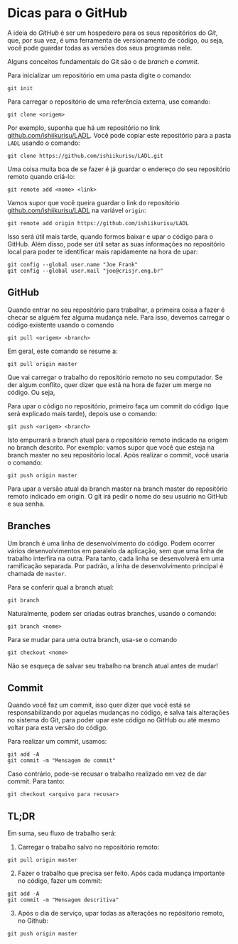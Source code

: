 Dicas para o GitHub
===================

A ideia do _GitHub_ é ser um hospedeiro para os seus repositórios do _Git_, que, por sua vez, é uma ferramenta de versionamento de código, ou seja, você pode guardar todas as versões dos seus programas nele.

Alguns conceitos fundamentais do Git são o de _branch_ e _commit_.

Para inicializar um repositório em uma pasta digite o comando:

```
git init
```

Para carregar o repositório de uma referência externa, use comando:

```
git clone <origem>
```

Por exemplo, suponha que há um repositório no link [github.com/ishiikurisu/LADL](https://github.com/ishiikurisu/LADL). Você pode copiar este repositório para a pasta `LADL` usando o comando:

```
git clone https://github.com/ishiikurisu/LADL.git
```

Uma coisa muita boa de se fazer é já guardar o endereço do seu repositório remoto quando criá-lo:

```
git remote add <nome> <link>
```

Vamos supor que você queira guardar o link do repositório [github.com/ishiikurisu/LADL](https://github.com/ishiikurisu/LADL) na variável `origin`:

```
git remote add origin https://github.com/ishiikurisu/LADL
```

Isso será útil mais tarde, quando formos baixar e upar o código para o GitHub. Além disso, pode ser útil setar as suas informações no repositório local para poder te identificar mais rapidamente na hora de upar:

```
git config --global user.name "Joe Frank"
git config --global user.mail "joe@crisjr.eng.br"
```

GitHub
------

Quando entrar no seu repositório para trabalhar, a primeira coisa a fazer é checar se alguém fez alguma mudança nele. Para isso, devemos carregar o código existente usando o comando

```
git pull <origem> <branch>
```

Em geral, este comando se resume a:


```
git pull origin master
```

Que vai carregar o trabalho do repositório remoto no seu computador. Se der algum conflito, quer dizer que está na hora de fazer um merge no código. Ou seja,

Para upar o código no repositório, primeiro faça um commit do código (que será explicado mais tarde), depois use o comando:

```
git push <origem> <branch>
```

Isto empurrará a branch atual para o repositório remoto indicado na origem no branch descrito. Por exemplo: vamos supor que você que esteja na branch master no seu repositório local. Após realizar o commit, você usaria o comando:

```
git push origin master
```

Para upar a versão atual da branch master na branch master do repositório remoto indicado em origin. O git irá pedir o nome do seu usuário no GitHub e sua senha.

Branches
--------

Um branch é uma linha de desenvolvimento do código. Podem ocorrer vários desenvolvimentos em paralelo da aplicação, sem que uma linha de trabalho interfira na outra. Para tanto, cada linha se desenvolverá em uma ramificação separada. Por padrão, a linha de desenvolvimento principal é chamada de `master`.

Para se conferir qual a branch atual:

```
git branch
```

Naturalmente, podem ser criadas outras branches, usando o comando:

```
git branch <nome>
```

Para se mudar para uma outra branch, usa-se o comando

```
git checkout <nome>
```

Não se esqueça de salvar seu trabalho na branch atual antes de mudar!

Commit
------

Quando você faz um commit, isso quer dizer que você está se responsabilizando por aquelas mudanças no código, e salva tais alterações no sistema do Git, para poder upar este código no GitHub ou até mesmo voltar para esta versão do código.

Para realizar um commit, usamos:

```
git add -A
git commit -m "Mensagem de commit"
```

Caso contrário, pode-se recusar o trabalho realizado em vez de dar commit. Para tanto:

```
git checkout <arquivo para recusar>
```

TL;DR
-----

Em suma, seu fluxo de trabalho será:

1. Carregar o trabalho salvo no repositório remoto:

```
git pull origin master
```

2. Fazer o trabalho que precisa ser feito. Após cada mudança importante no código, fazer um commit:

```
git add -A
git commit -m "Mensagem descritiva"
```

3. Após o dia de serviço, upar todas as alterações no repósitorio remoto, no Github:

```
git push origin master
```
